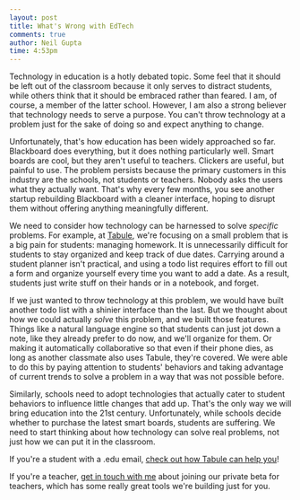 ```yaml
---
layout: post
title: What's Wrong with EdTech
comments: true
author: Neil Gupta
time: 4:53pm
---
```


Technology in education is a hotly debated topic. Some feel that it should be left out of the classroom because it only serves to distract students, while others think that it should be embraced rather than feared. I am, of course, a member of the latter school. However, I am also a strong believer that technology needs to serve a purpose. You can't throw technology at a problem just for the sake of doing so and expect anything to change.

Unfortunately, that's how education has been widely approached so far. Blackboard does everything, but it does nothing particularly well. Smart boards are cool, but they aren't useful to teachers. Clickers are useful, but painful to use. The problem persists because the primary customers in this industry are the schools, not students or teachers. Nobody asks the users what they actually want. That's why every few months, you see another startup rebuilding Blackboard with a cleaner interface, hoping to disrupt them without offering anything meaningfully different.

We need to consider how technology can be harnessed to solve *specific* problems. For example, at [Tabule](https://tabuleapp.com), we're focusing on a small problem that is a big pain for students: managing homework. It is unnecessarily difficult for students to stay organized and keep track of due dates. Carrying around a student planner isn't practical, and using a todo list requires effort to fill out a form and organize yourself every time you want to add a date. As a result, students just write stuff on their hands or in a notebook, and forget.

If we just wanted to throw technology at this problem, we would have built another todo list with a shinier interface than the last. But we thought about how we could actually *solve* this problem, and we built those features. Things like a natural language engine so that students can just jot down a note, like they already prefer to do now, and we'll organize for them. Or making it automatically collaborative so that even if their phone dies, as long as another classmate also uses Tabule, they're covered. We were able to do this by paying attention to students' behaviors and taking advantage of current trends to solve a problem in a way that was not possible before.

Similarly, schools need to adopt technologies that actually cater to student behaviors to influence little changes that add up. That's the only way we will bring education into the 21st century. Unfortunately, while schools decide whether to purchase the latest smart boards, students are suffering. We need to start thinking about how technology can solve real problems, not just how we can put it in the classroom.

If you're a student with a .edu email, [check out how Tabule can help you](https://tabuleapp.com)!

If you're a teacher, [get in touch with me](mailto:neil@tabuleapp.com) about joining our private beta for teachers, which has some really great tools we're building just for you.